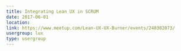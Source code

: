 ```yaml
---
title: Integrating Lean UX in SCRUM
date: 2017-06-01
location: 
link: https://www.meetup.com/Lean-UX-UX-Burner/events/240302073/
usergroup: lux
type: usergroup
---
```

